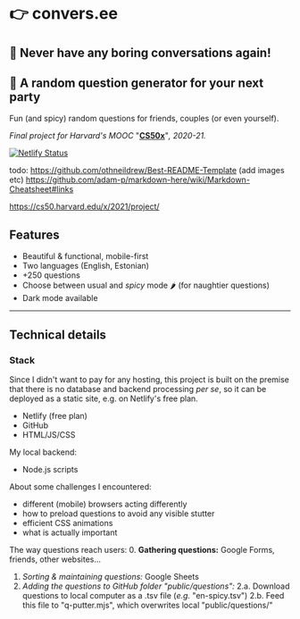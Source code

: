 # 👉 convers.ee
## 🎉 Never have any boring conversations again!
## 💬 A random question generator for your next party 

Fun (and spicy) random questions for friends, couples (or even yourself).

*Final project for Harvard's MOOC* "__[CS50x]__"*, 2020-21.*

[![Netlify Status](https://api.netlify.com/api/v1/badges/9c1ee742-e7f5-45a9-b093-d2defe49339c/deploy-status)](https://app.netlify.com/sites/conversee/deploys)

todo: https://github.com/othneildrew/Best-README-Template (add images etc)
https://github.com/adam-p/markdown-here/wiki/Markdown-Cheatsheet#links

https://cs50.harvard.edu/x/2021/project/

## Features
- Beautiful & functional, mobile-first
- Two languages (English, Estonian)
- +250 questions
- Choose between usual and *spicy* mode 🌶 (for naughtier questions)
- Dark mode available

---
## Technical details
### Stack
Since I didn't want to pay for any hosting, this project is built on the premise that there is no database and backend processing *per se*, so it can be deployed as a static site, e.g. on Netlify's free plan.

- Netlify (free plan)
- GitHub
- HTML/JS/CSS

My local backend: 
- Node.js scripts

About some challenges I encountered:
- different (mobile) browsers acting differently
- how to preload questions to avoid any visible stutter
- efficient CSS animations
- what is actually important

The way questions reach users:
0. **Gathering questions:** Google Forms, friends, other websites...
1. *Sorting & maintaining questions:* Google Sheets
2. *Adding the questions to GitHub folder "public/questions":*
2.a. Download questions to local computer as a .tsv file (*e.g.* "en-spicy.tsv")
2.b. Feed this file to "q-putter.mjs", which overwrites local "public/questions/"

[convers.ee]: <https://convers.ee>
[CS50x]: <https://cs50.harvard.edu/x/2021>